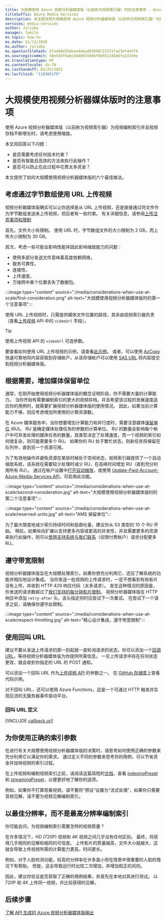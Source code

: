 ```yaml
---
title: 大规模使用 Azure 视频分析器媒体版（以前称为视频索引器）时的注意事项 - Azure
titleSuffix: Azure Media Services
description: 本主题说明大规模使用 Azure 视频分析器媒体版（以前称为视频索引器）时的注意事项。
services: media-services
author: Juliako
manager: femila
ms.topic: how-to
ms.date: 11/13/2020
ms.author: juliako
ms.openlocfilehash: bfad40e55deae4ebad930907221517ae3ef4e5f4
ms.sourcegitcommit: 58e5d3f4a6cb44607e946f6b931345b6fe237e0e
ms.translationtype: HT
ms.contentlocale: zh-CN
ms.lasthandoff: 05/25/2021
ms.locfileid: "110385179"
---
```

# <a name="things-to-consider-when-using-video-analyzer-for-media-at-scale"></a>大规模使用视频分析器媒体版时的注意事项

使用 Azure 视频分析器媒体版（以前称为视频索引器）为视频编制索引并且视频存档不断增长时，请考虑使用缩放。 

本文将回答以下问题：

* 是否需要考虑任何技术约束？
* 是否有智能且高效的方法来执行此操作？
* 是否可以防止在此过程中花费太多资金？

本文提供了如何大规模使用视频分析器媒体版的六个最佳做法。

## <a name="when-uploading-videos-consider-using-a-url-over-byte-array"></a>考虑通过字节数组使用 URL 上传视频

视频分析器媒体版确实可以让你选择是从 URL 上传视频，还是直接通过将文件作为字节数组发送来上传视频，但后者有一些约束。 有关详细信息，请参阅[上传注意事项和限制](upload-index-videos.md#uploading-considerations-and-limitations)

首先，文件大小有限制。 使用 URL 时，字节数组文件的大小限制为 2 GB，而上传大小限制为 30 GB。

其次，考虑一些可能会影响性能并因此影响缩放能力的问题：

* 使用多部分发送文件意味着高度依赖网络， 
* 服务可靠性， 
* 连接性， 
* 上传速度， 
* 万维网中某个位置丢失了数据包。

:::image type="content" source="./media/considerations-when-use-at-scale/first-consideration.png" alt-text="大规模使用视频分析器媒体版时的第一个注意事项":::

使用 URL 上传视频时，只需提供媒体文件位置的路径，其余由视频索引器负责（查看[上传视频](https://api-portal.videoindexer.ai/api-details#api=Operations&operation=Upload-Video) API 中的 `videoUrl` 字段）。

> [!TIP]
> 使用上传视频 API 的 `videoUrl` 可选参数。

要查看如何使用 URL 上传视频的示例，请查看[此示例](upload-index-videos.md#code-sample)。 或者，可以使用 [AzCopy](../../storage/common/storage-use-azcopy-v10.md) 快速可靠地将内容获取到存储帐户，从该存储帐户可以使用 [SAS URL](../../storage/common/storage-sas-overview.md) 将内容提交到视频分析器媒体版。

## <a name="increase-media-reserved-units-if-needed"></a>根据需要，增加媒体保留单位

通常，在刚开始使用视频分析器媒体版的概念证明阶段，你不需要大量的计算能力。 当你开始有需要编制索引的更大的视频存档，并且希望该过程的发展速度适应你的用例时，就需要扩展视频分析器媒体版的使用情况。 因此，如果当前计算能力不够，则应考虑增加所使用的计算资源数。

在 Azure 媒体服务中，当你想要增加计算能力和并行度时，需要注意媒体[保留单位](../../media-services/latest/concept-media-reserved-units.md) (RU)。 RU 是确定媒体处理任务的参数的计算单位。 RU 的数量会影响每个帐户中可并发处理的媒体任务的数量，其类型决定了处理速度，而一个视频的索引如何很复杂，则可能需要多个 RU。 如果你的 RU 处于繁忙状态，则新任务将保留在队列中，直到另一个资源可用。

为了有效地操作并避免资源在某些时候处于空闲状态，视频索引器提供了一个自动缩放系统，该系统在需要较少处理时减少 RU，在高峰时间增加 RU（直到充分利用所有 RU）。 通过在帐户设置中[打开自动缩放](manage-account-connected-to-azure.md#autoscale-reserved-units)，或使用 [Update-Paid-Account-Azure-Media-Services API](https://api-portal.videoindexer.ai/api-details#api=Operations&operation=Update-Paid-Account-Azure-Media-Services)，可启用此功能。

:::image type="content" source="./media/considerations-when-use-at-scale/second-consideration.jpg" alt-text="大规模使用视频分析器媒体版时的第二个注意事项":::

:::image type="content" source="./media/considerations-when-use-at-scale/reserved-units.jpg" alt-text="AMS 保留单位":::

为了最大限度地减少索引持续时间和低吞吐量，建议你从 S3 类型的 10 个 RU 开始。 稍后，如果纵向扩展以支持更多内容或更高的并发性，并且需要更多的资源来执行此操作，则可以[使用支持系统与我们联系](https://ms.portal.azure.com/#blade/Microsoft_Azure_Support/HelpAndSupportBlade/newsupportrequest)（仅限付费帐户）请求分配更多 RU。

## <a name="respect-throttling"></a>遵守带宽限制

视频分析器媒体版旨在大规模处理索引，如果你想充分利用它，还应了解系统的功能并相应地设计集成。 当你发送一批视频的上传请求时，一定不想看到有些影片没有上传，并收到 HTTP 429 响应代码（太多请求）。 发生这种情况的原因是，你发送的请求数超过了[我们支持的每分钟影片限制](upload-index-videos.md#uploading-considerations-and-limitations)。 视频分析器媒体版在 HTTP 响应中添加 `retry-after` 头，该头指定何时应尝试下一次重试。 在尝试下一个请求之前，请确保你遵守此限制。

:::image type="content" source="./media/considerations-when-use-at-scale/respect-throttling.jpg" alt-text="精心设计集成，遵守带宽限制":::

## <a name="use-callback-url"></a>使用回叫 URL

建议不要从发送上传请求的那一刻起就一直轮询请求的状态，你可以添加一个[回调 URL](upload-index-videos.md#callbackurl)，等待视频分析器媒体版为你提供所需信息。 一旦上传请求中存在任何状态更改，就会收到你指定的 URL 的 POST 通知。

可以添加一个回叫 URL 作为[上传视频 API](https://api-portal.videoindexer.ai/api-details#api=Operations&operation=Upload-Video) 的参数之一。 在 [GitHub 存储库](https://github.com/Azure-Samples/media-services-video-indexer/tree/master/)上查看代码示例。 

对于回叫 URL，还可以使用 Azure Functions，这是一个可通过 HTTP 触发并实现后流的无服务器事件驱动平台。

### <a name="callback-url-definition"></a>回叫 URL 定义

[!INCLUDE [callback url](./includes/callback-url.md)]

## <a name="use-the-right-indexing-parameters-for-you"></a>为你使用正确的索引参数

在进行有关大规模使用视频分析器媒体版的决策时，请思考如何使用正确的参数来充分利用它以满足你的需求。 通过定义不同的参数来思考你的用例，可以节省资金并加快视频的索引过程。

在上传视频和编制视频索引之前，请阅读这篇简短的[文档](upload-index-videos.md)，查看 [indexingPreset](upload-index-videos.md#indexingpreset) 和 [streamingPreset](upload-index-videos.md#streamingpreset)，以便更好地了解你的选项。

例如，如果你不打算观看视频，请不要将“预设”设置为“流式处理”，如果你只需要音频见解，请不要为视频见解编制索引。

## <a name="index-in-optimal-resolution-not-highest-resolution"></a>以最佳分辨率，而不是最高分辨率编制索引

你可能会问，为视频编制索引需要怎样的视频质量？ 

在许多情况下，HD (720P) 视频和 4K 视频之间几乎没有任何区别。 最终，将获得几乎相同的见解和相同的可信度。 上传影片的质量越高，文件大小就越大，这就会导致上传视频所需的计算能力更高，时间更长。

例如，对于人脸检测功能，较高的分辨率在许多虽小但在情景中很重要的人脸的情况下有帮助。 但是，这会导致运行时出现二次增加，并增加假正的风险。

因此，建议你验证是否获取了正确的用例结果，并首先在本地对其进行测试。 以 720P 和 4K 上传同一视频，并比较获得的见解。

## <a name="next-steps"></a>后续步骤

[了解 API 生成的 Azure 视频分析器媒体版输出](video-indexer-output-json-v2.md)